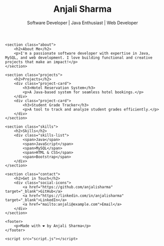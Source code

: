 <!DOCTYPE html>
<html lang="en">
<head>
    <meta charset="UTF-8">
    <meta name="viewport" content="width=device-width, initial-scale=1.0">
    <title>Anjali Sharma | Portfolio</title>
    <link rel="stylesheet" href="styles.css">
</head>
<body>
    <header>
        <h1 class="title">Anjali Sharma</h1>
        <p class="subtitle">Software Developer | Java Enthusiast | Web Developer</p>
    </header>
    
    <section class="about">
        <h2>About Me</h2>
        <p>I'm a passionate software developer with expertise in Java, MySQL, and web development. I love building functional and creative projects that make an impact!</p>
    </section>
    
    <section class="projects">
        <h2>Projects</h2>
        <div class="project-card">
            <h3>Hotel Reservation System</h3>
            <p>A Java-based system for seamless hotel bookings.</p>
        </div>
        <div class="project-card">
            <h3>Student Grade Tracker</h3>
            <p>A tool to track and analyze student grades efficiently.</p>
        </div>
    </section>
    
    <section class="skills">
        <h2>Skills</h2>
        <div class="skills-list">
            <span>Java</span>
            <span>JavaScript</span>
            <span>MySQL</span>
            <span>HTML & CSS</span>
            <span>Bootstrap</span>
        </div>
    </section>
    
    <section class="contact">
        <h2>Get in Touch</h2>
        <div class="social-icons">
            <a href="https://github.com/anjalisharma" target="_blank">GitHub</a>
            <a href="https://linkedin.com/in/anjalisharma" target="_blank">LinkedIn</a>
            <a href="mailto:anjali@example.com">Email</a>
        </div>
    </section>

    <footer>
        <p>Made with ❤️ by Anjali Sharma</p>
    </footer>
    
    <script src="script.js"></script>
</body>
</html>
